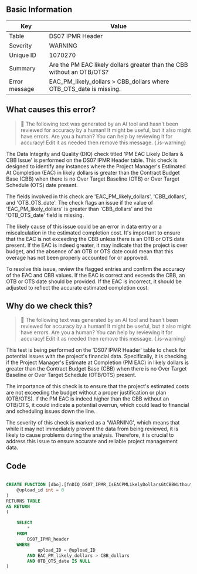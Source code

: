 ## Basic Information
| Key         | Value          |
|-------------|----------------|
| Table       | DS07 IPMR Header |
| Severity    | WARNING |
| Unique ID   | 1070270   |
| Summary     | Are the PM EAC likely dollars greater than the CBB without an OTB/OTS? |
| Error message | EAC_PM_likely_dollars > CBB_dollars where OTB_OTS_date is missing. |

## What causes this error?

> :robot: The following text was generated by an AI tool and hasn't been reviewed for accuracy by a human! It might be useful, but it also might have errors. Are you a human? You can help by reviewing it for accuracy! Edit it as needed then remove this message.
{.is-warning}

The Data Integrity and Quality (DIQ) check titled 'PM EAC Likely Dollars & CBB Issue' is performed on the DS07 IPMR Header table. This check is designed to identify any instances where the Project Manager's Estimated At Completion (EAC) in likely dollars is greater than the Contract Budget Base (CBB) when there is no Over Target Baseline (OTB) or Over Target Schedule (OTS) date present.

The fields involved in this check are 'EAC_PM_likely_dollars', 'CBB_dollars', and 'OTB_OTS_date'. The check flags an issue if the value of 'EAC_PM_likely_dollars' is greater than 'CBB_dollars' and the 'OTB_OTS_date' field is missing.

The likely cause of this issue could be an error in data entry or a miscalculation in the estimated completion cost. It's important to ensure that the EAC is not exceeding the CBB unless there is an OTB or OTS date present. If the EAC is indeed greater, it may indicate that the project is over budget, and the absence of an OTB or OTS date could mean that this overage has not been properly accounted for or approved. 

To resolve this issue, review the flagged entries and confirm the accuracy of the EAC and CBB values. If the EAC is correct and exceeds the CBB, an OTB or OTS date should be provided. If the EAC is incorrect, it should be adjusted to reflect the accurate estimated completion cost.
## Why do we check this?

> :robot: The following text was generated by an AI tool and hasn't been reviewed for accuracy by a human! It might be useful, but it also might have errors. Are you a human? You can help by reviewing it for accuracy! Edit it as needed then remove this message.
{.is-warning}

This test is being performed on the 'DS07 IPMR Header' table to check for potential issues with the project's financial data. Specifically, it is checking if the Project Manager's Estimate at Completion (PM EAC) in likely dollars is greater than the Contract Budget Base (CBB) when there is no Over Target Baseline or Over Target Schedule (OTB/OTS) present. 

The importance of this check is to ensure that the project's estimated costs are not exceeding the budget without a proper justification or plan (OTB/OTS). If the PM EAC is indeed higher than the CBB without an OTB/OTS, it could indicate a potential overrun, which could lead to financial and scheduling issues down the line. 

The severity of this check is marked as a 'WARNING', which means that while it may not immediately prevent the data from being reviewed, it is likely to cause problems during the analysis. Therefore, it is crucial to address this issue to ensure accurate and reliable project management data.
## Code

```sql

CREATE FUNCTION [dbo].[fnDIQ_DS07_IPMR_IsEACPMLikelyDollarsGtCBBWithoutOTBOTSDate] (
	@upload_id int = 0
)
RETURNS TABLE
AS RETURN
(
	
	SELECT 
		*
	FROM
		DS07_IPMR_header
	WHERE
			upload_ID = @upload_ID
		AND EAC_PM_likely_dollars > CBB_dollars
		AND OTB_OTS_date IS NULL
)
```
